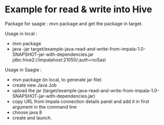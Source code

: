 Example for read & write into Hive
==================================

Package for saagie : mvn package and get the package in target.

Usage in local :

 - mvn package
 - java -jar target/example-java-read-and-write-from-impala-1.0-SNAPSHOT-jar-with-dependencies.jar jdbc:hive2://impalahost:21050/;auth=noSasl

Usage in Saagie :

 - mvn package (in local, to generate jar file)
 - create new Java Job
 - upload the jar (target/example-java-read-and-write-from-impala-1.0-SNAPSHOT-jar-with-dependencies.jar)
 - copy URL from Impala connection details panel and add it in first argument in the command line
 - choose java 8
 - create and launch.
